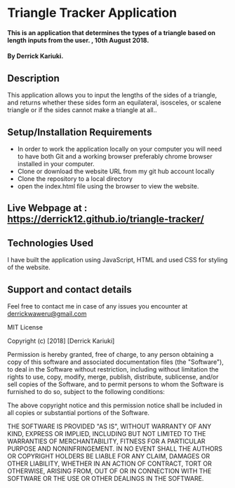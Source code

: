 # Triangle Tracker Application
#### This is an application that determines the types of a triangle based on length inputs from the user. ,  10th August 2018.
#### By Derrick Kariuki.
## Description
This application allows you to input the lengths of the sides of a triangle, and returns whether these sides form an equilateral, isosceles, or scalene triangle or if the sides cannot make a triangle at all..
## Setup/Installation Requirements
* In order to work the application locally on your computer you will need to have both Git and a working browser preferably chrome browser installed in your computer.
* Clone or download the website URL from my git hub account locally
* Clone the repository to a local directory
* open the index.html file using the browser to view the website.

## Live Webpage at : https://derrick12.github.io/triangle-tracker/

## Technologies Used
I have built the application using JavaScript, HTML and used CSS for styling of the website.

## Support and contact details
Feel free to contact me in case of any issues you encounter at derrickwaweru@gmail.com

MIT License

Copyright (c) [2018] [Derrick Kariuki]

Permission is hereby granted, free of charge, to any person obtaining a copy
of this software and associated documentation files (the "Software"), to deal
in the Software without restriction, including without limitation the rights
to use, copy, modify, merge, publish, distribute, sublicense, and/or sell
copies of the Software, and to permit persons to whom the Software is
furnished to do so, subject to the following conditions:

The above copyright notice and this permission notice shall be included in all
copies or substantial portions of the Software.

THE SOFTWARE IS PROVIDED "AS IS", WITHOUT WARRANTY OF ANY KIND, EXPRESS OR
IMPLIED, INCLUDING BUT NOT LIMITED TO THE WARRANTIES OF MERCHANTABILITY,
FITNESS FOR A PARTICULAR PURPOSE AND NONINFRINGEMENT. IN NO EVENT SHALL THE
AUTHORS OR COPYRIGHT HOLDERS BE LIABLE FOR ANY CLAIM, DAMAGES OR OTHER
LIABILITY, WHETHER IN AN ACTION OF CONTRACT, TORT OR OTHERWISE, ARISING FROM,
OUT OF OR IN CONNECTION WITH THE SOFTWARE OR THE USE OR OTHER DEALINGS IN THE
SOFTWARE.
